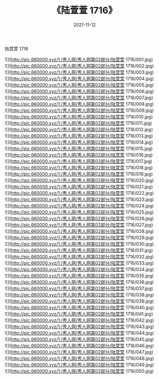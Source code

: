﻿---
layout: post
title:  《陆萱萱 1716》
date:   2021-11-12
img: http://pic.660000.xyz/1:/秀人网/秀人网第02部分/陆萱萱 1716/000.jpg
categories: [美女, 清纯, 唯美]
---

陆萱萱 1716

  ![](http://pic.660000.xyz/1:/秀人网/秀人网第02部分/陆萱萱 1716/001.jpg) <br> ![](http://pic.660000.xyz/1:/秀人网/秀人网第02部分/陆萱萱 1716/002.jpg) <br> ![](http://pic.660000.xyz/1:/秀人网/秀人网第02部分/陆萱萱 1716/003.jpg) <br> ![](http://pic.660000.xyz/1:/秀人网/秀人网第02部分/陆萱萱 1716/004.jpg) <br> ![](http://pic.660000.xyz/1:/秀人网/秀人网第02部分/陆萱萱 1716/005.jpg) <br> ![](http://pic.660000.xyz/1:/秀人网/秀人网第02部分/陆萱萱 1716/006.jpg) <br> ![](http://pic.660000.xyz/1:/秀人网/秀人网第02部分/陆萱萱 1716/007.jpg) <br> ![](http://pic.660000.xyz/1:/秀人网/秀人网第02部分/陆萱萱 1716/008.jpg) <br> ![](http://pic.660000.xyz/1:/秀人网/秀人网第02部分/陆萱萱 1716/009.jpg) <br> ![](http://pic.660000.xyz/1:/秀人网/秀人网第02部分/陆萱萱 1716/010.jpg) <br> ![](http://pic.660000.xyz/1:/秀人网/秀人网第02部分/陆萱萱 1716/011.jpg) <br> ![](http://pic.660000.xyz/1:/秀人网/秀人网第02部分/陆萱萱 1716/012.jpg) <br> ![](http://pic.660000.xyz/1:/秀人网/秀人网第02部分/陆萱萱 1716/013.jpg) <br> ![](http://pic.660000.xyz/1:/秀人网/秀人网第02部分/陆萱萱 1716/014.jpg) <br> ![](http://pic.660000.xyz/1:/秀人网/秀人网第02部分/陆萱萱 1716/015.jpg) <br> ![](http://pic.660000.xyz/1:/秀人网/秀人网第02部分/陆萱萱 1716/016.jpg) <br> ![](http://pic.660000.xyz/1:/秀人网/秀人网第02部分/陆萱萱 1716/017.jpg) <br> ![](http://pic.660000.xyz/1:/秀人网/秀人网第02部分/陆萱萱 1716/018.jpg) <br> ![](http://pic.660000.xyz/1:/秀人网/秀人网第02部分/陆萱萱 1716/019.jpg) <br> ![](http://pic.660000.xyz/1:/秀人网/秀人网第02部分/陆萱萱 1716/020.jpg) <br> ![](http://pic.660000.xyz/1:/秀人网/秀人网第02部分/陆萱萱 1716/021.jpg) <br> ![](http://pic.660000.xyz/1:/秀人网/秀人网第02部分/陆萱萱 1716/022.jpg) <br> ![](http://pic.660000.xyz/1:/秀人网/秀人网第02部分/陆萱萱 1716/023.jpg) <br> ![](http://pic.660000.xyz/1:/秀人网/秀人网第02部分/陆萱萱 1716/024.jpg) <br> ![](http://pic.660000.xyz/1:/秀人网/秀人网第02部分/陆萱萱 1716/025.jpg) <br> ![](http://pic.660000.xyz/1:/秀人网/秀人网第02部分/陆萱萱 1716/026.jpg) <br> ![](http://pic.660000.xyz/1:/秀人网/秀人网第02部分/陆萱萱 1716/027.jpg) <br> ![](http://pic.660000.xyz/1:/秀人网/秀人网第02部分/陆萱萱 1716/028.jpg) <br> ![](http://pic.660000.xyz/1:/秀人网/秀人网第02部分/陆萱萱 1716/029.jpg) <br> ![](http://pic.660000.xyz/1:/秀人网/秀人网第02部分/陆萱萱 1716/030.jpg) <br> ![](http://pic.660000.xyz/1:/秀人网/秀人网第02部分/陆萱萱 1716/031.jpg) <br> ![](http://pic.660000.xyz/1:/秀人网/秀人网第02部分/陆萱萱 1716/032.jpg) <br> ![](http://pic.660000.xyz/1:/秀人网/秀人网第02部分/陆萱萱 1716/033.jpg) <br> ![](http://pic.660000.xyz/1:/秀人网/秀人网第02部分/陆萱萱 1716/034.jpg) <br> ![](http://pic.660000.xyz/1:/秀人网/秀人网第02部分/陆萱萱 1716/035.jpg) <br> ![](http://pic.660000.xyz/1:/秀人网/秀人网第02部分/陆萱萱 1716/036.jpg) <br> ![](http://pic.660000.xyz/1:/秀人网/秀人网第02部分/陆萱萱 1716/037.jpg) <br> ![](http://pic.660000.xyz/1:/秀人网/秀人网第02部分/陆萱萱 1716/038.jpg) <br> ![](http://pic.660000.xyz/1:/秀人网/秀人网第02部分/陆萱萱 1716/039.jpg) <br> ![](http://pic.660000.xyz/1:/秀人网/秀人网第02部分/陆萱萱 1716/040.jpg) <br> ![](http://pic.660000.xyz/1:/秀人网/秀人网第02部分/陆萱萱 1716/041.jpg) <br> ![](http://pic.660000.xyz/1:/秀人网/秀人网第02部分/陆萱萱 1716/042.jpg) <br> ![](http://pic.660000.xyz/1:/秀人网/秀人网第02部分/陆萱萱 1716/043.jpg) <br> ![](http://pic.660000.xyz/1:/秀人网/秀人网第02部分/陆萱萱 1716/044.jpg) <br> ![](http://pic.660000.xyz/1:/秀人网/秀人网第02部分/陆萱萱 1716/045.jpg) <br> ![](http://pic.660000.xyz/1:/秀人网/秀人网第02部分/陆萱萱 1716/046.jpg) <br> ![](http://pic.660000.xyz/1:/秀人网/秀人网第02部分/陆萱萱 1716/047.jpg) <br> ![](http://pic.660000.xyz/1:/秀人网/秀人网第02部分/陆萱萱 1716/048.jpg) <br> ![](http://pic.660000.xyz/1:/秀人网/秀人网第02部分/陆萱萱 1716/049.jpg) <br> ![](http://pic.660000.xyz/1:/秀人网/秀人网第02部分/陆萱萱 1716/050.jpg) <br>